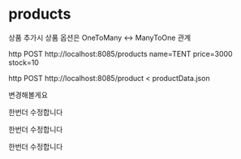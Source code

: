 # products
상품 추가시 상품 옵션은 OneToMany <-> ManyToOne 관계  


http POST http://localhost:8085/products name=TENT price=3000 stock=10

http POST http://localhost:8085/product < productData.json 

변경해볼게요

한번더 수정합니다

한번더 수정합니다

한번더 수정합니다
